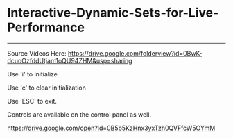 # Interactive-Dynamic-Sets-for-Live-Performance
-----------------------------------------------

Source Videos Here: https://drive.google.com/folderview?id=0BwK-dcuoOzfddUtjam1oQU94ZHM&usp=sharing

Use 'i' to initialize

Use 'c' to clear initialization

Use 'ESC' to exit.

Controls are available on the control panel as well.


https://drive.google.com/open?id=0B5b5KzHnx3yxTzh0QVFfcW5OYmM
